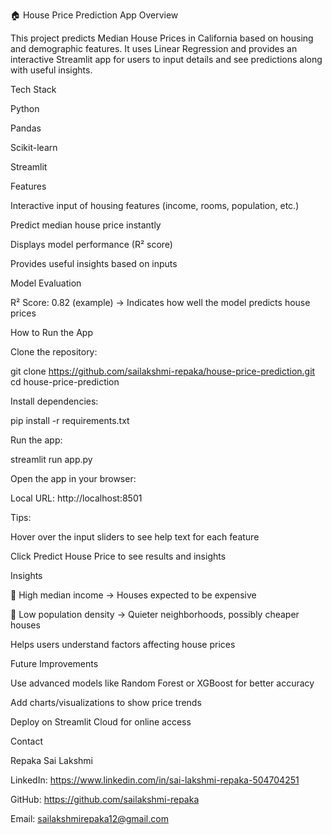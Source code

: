 🏠 House Price Prediction App
Overview

This project predicts Median House Prices in California based on housing and demographic features.
It uses Linear Regression and provides an interactive Streamlit app for users to input details and see predictions along with useful insights.

Tech Stack

Python

Pandas

Scikit-learn

Streamlit

Features

Interactive input of housing features (income, rooms, population, etc.)

Predict median house price instantly

Displays model performance (R² score)

Provides useful insights based on inputs

Model Evaluation

R² Score: 0.82 (example) → Indicates how well the model predicts house prices

How to Run the App

Clone the repository:

git clone https://github.com/sailakshmi-repaka/house-price-prediction.git
cd house-price-prediction


Install dependencies:

pip install -r requirements.txt


Run the app:

streamlit run app.py


Open the app in your browser:

Local URL: http://localhost:8501

Tips:

Hover over the input sliders to see help text for each feature

Click Predict House Price to see results and insights

Insights

🏦 High median income → Houses expected to be expensive

🌿 Low population density → Quieter neighborhoods, possibly cheaper houses

Helps users understand factors affecting house prices

Future Improvements

Use advanced models like Random Forest or XGBoost for better accuracy

Add charts/visualizations to show price trends

Deploy on Streamlit Cloud for online access

Contact

Repaka Sai Lakshmi

LinkedIn: https://www.linkedin.com/in/sai-lakshmi-repaka-504704251

GitHub: https://github.com/sailakshmi-repaka

Email: sailakshmirepaka12@gmail.com
